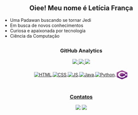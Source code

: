 

### 
<div align="center">
   <h2> Oiee! Meu nome é Letícia França </h2>
</div>


- Uma Padawan buscando se tornar Jedi
- Em busca de novos conhecimentos
- Curiosa e apaixonada por tecnologia
- Ciência da Computação

##
 
<div align="center">
  <h3> GitHub Analytics </h3>
  <a href="https://github.com/lettyfranca">
   <img height="160em" src="https://github-readme-stats.vercel.app/api?username=lettyfranca&theme=gotham&hide_border=false&include_all_commits=true&count_private=false"/>
   <img height="160em" src="https://github-readme-streak-stats.herokuapp.com/?user=lettyfranca&theme=gotham&hide_border=false"/>
   <img height="160em" src="https://github-readme-stats.vercel.app/api/top-langs/?username=lettyfranca&theme=gotham&hide_border=false&include_all_commits=true&count_private=false&layout=compact"/>
</div>
 
<div style="display: inline_block" align="center"><br>
  <img align="center" alt="HTML" height="30" width="40" src="https://cdn.jsdelivr.net/gh/devicons/devicon/icons/html5/html5-original.svg">
  <img align="center" alt="CSS" height="30" width="40" src="https://cdn.jsdelivr.net/gh/devicons/devicon/icons/css3/css3-original.svg">
  <img align="center" alt="JS" height="30" width="40" src="https://cdn.jsdelivr.net/gh/devicons/devicon/icons/javascript/javascript-original.svg">
  <img align="center" alt="Java" height="30" width="40" src="https://cdn.jsdelivr.net/gh/devicons/devicon/icons/java/java-original.svg">
  <img align="center" alt="Python" height="30" width="40" src="https://cdn.jsdelivr.net/gh/devicons/devicon/icons/python/python-original.svg">
  <img align="center" alt="C#" height="30" width="40" src="https://raw.githubusercontent.com/devicons/devicon/1119b9f84c0290e0f0b38982099a2bd027a48bf1/icons/csharp/csharp-original.svg">

</div><br>
   
##

<div align="center">
   <h3> Contatos </h3>
 	<a href="https://www.linkedin.com/in/lettyfranca/" target="_blank"><img src="https://img.shields.io/badge/LinkedIn-0077B5?style=for-the-badge&logo=linkedin&logoColor=white" target="_blank"></a>
  <a href = "mailto:lety.adf@gmail.com"><img src="https://img.shields.io/badge/-Gmail-%23333?style=for-the-badge&logo=gmail&logoColor=white" target="_blank"></a>
</div>
